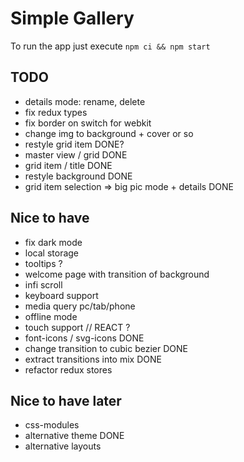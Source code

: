 # Simple Gallery

To run the app just execute `npm ci && npm start`

## TODO

- details mode: rename, delete
- fix redux types
- fix border on switch for webkit
- change img to background + cover or so
- restyle grid item DONE?
- master view / grid DONE
- grid item / title DONE
- restyle background DONE
- grid item selection => big pic mode + details DONE

## Nice to have

- fix dark mode
- local storage
- tooltips ?
- welcome page with transition of background
- infi scroll
- keyboard support
- media query pc/tab/phone
- offline mode
- touch support // REACT ?
- font-icons / svg-icons DONE
- change transition to cubic bezier DONE
- extract transitions into mix DONE
- refactor redux stores

## Nice to have later

- css-modules
- alternative theme DONE
- alternative layouts
